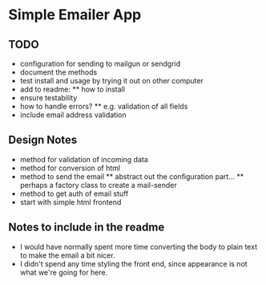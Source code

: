 # Simple Emailer App




## TODO
* configuration for sending to mailgun or sendgrid
* document the methods
* test install and usage by trying it out on other computer
* add to readme:
** how to install
* ensure testability
* how to handle errors?
** e.g. validation of all fields
* include email address validation



## Design Notes
* method for validation of incoming data
* method for conversion of html
* method to send the email
** abstract out the configuration part...
** perhaps a factory class to create a mail-sender
* method to get auth of email stuff
* start with simple html frontend




## Notes to include in the readme
* I would have normally spent more time converting the body to plain text to make the email a bit nicer.
* I didn't spend any time styling the front end, since appearance is not what we're going for here.